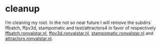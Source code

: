 <!--
  id: 411
  date: 2010-01-27T12:03:11
  modified: 2010-01-27T12:03:11
  slug: cleanup
  type: post
  excerpt: <p>I&#8217;m cleaning my root. In the not so near future I will remove the subdirs ffbatch, ffpv3d, stampomatic and test/attractors4 in favor of respectively ffbatch.ronvalstar.nl, ffpv3d.ronvalstar.nl, stampomatic.ronvalstar.nl and attractors.ronvalstar.nl.</p>
  categories: admin, code, work
  tags: test
  inCv: 
  inPortfolio: 
  dateFrom: 
  dateTo: 
-->

# cleanup

<p>I&#8217;m cleaning my root. In the not so near future I will remove the subdirs ffbatch, ffpv3d, stampomatic and test/attractors4 in favor of respectively <a href="http://ffbatch.ronvalstar.nl">ffbatch.ronvalstar.nl</a>, <a href="http://ffpv3d.ronvalstar.nl">ffpv3d.ronvalstar.nl</a>, <a href="http://stampomatic.ronvalstar.nl">stampomatic.ronvalstar.nl</a> and <a href="http://attractors.ronvalstar.nl">attractors.ronvalstar.nl</a>.</p>